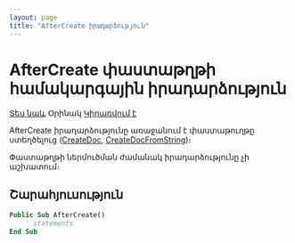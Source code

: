 ```yaml
---
layout: page
title: "AfterCreate իրադարձություն"
---
```


# AfterCreate փաստաթղթի համակարգային իրադարձություն

[Տես նաև](../scriptstproced.md) Օրինակ [Կիրառվում է](../Defs/doc.md)

AfterCreate իրադարձությունը առաջանում է փաստաթուղթը ստեղծելուց ([CreateDoc](../Functions/Functions/DocumentsCirculation/CreateDoc.md), [CreateDocFromString](../Functions/Functions/DocumentsCirculation/CreateDocFromString.html))։ 

Փաստաթղթի ներմուծման ժամանակ իրադարձությունը չի աշխատում։

## Շարահյուսություն

``` vb
Public Sub AfterCreate()  
    ' statements
End Sub
```
